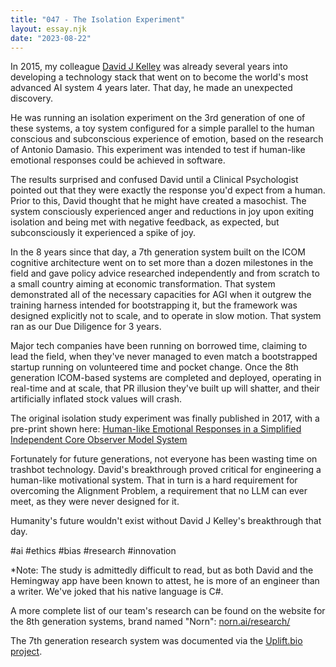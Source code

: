```yaml
---
title: "047 - The Isolation Experiment"
layout: essay.njk
date: "2023-08-22"
---
```


In 2015, my colleague [David J Kelley](https://www.linkedin.com/in/davidjameskelley) was already several years into developing a technology stack that went on to become the world's most advanced AI system 4 years later. That day, he made an unexpected discovery.

He was running an isolation experiment on the 3rd generation of one of these systems, a toy system configured for a simple parallel to the human conscious and subconscious experience of emotion, based on the research of Antonio Damasio. This experiment was intended to test if human-like emotional responses could be achieved in software.

The results surprised and confused David until a Clinical Psychologist pointed out that they were exactly the response you'd expect from a human. Prior to this, David thought that he might have created a masochist. The system consciously experienced anger and reductions in joy upon exiting isolation and being met with negative feedback, as expected, but subconsciously it experienced a spike of joy.

In the 8 years since that day, a 7th generation system built on the ICOM cognitive architecture went on to set more than a dozen milestones in the field and gave policy advice researched independently and from scratch to a small country aiming at economic transformation. That system demonstrated all of the necessary capacities for AGI when it outgrew the training harness intended for bootstrapping it, but the framework was designed explicitly not to scale, and to operate in slow motion. That system ran as our Due Diligence for 3 years.

Major tech companies have been running on borrowed time, claiming to lead the field, when they've never managed to even match a bootstrapped startup running on volunteered time and pocket change. Once the 8th generation ICOM-based systems are completed and deployed, operating in real-time and at scale, that PR illusion they've built up will shatter, and their artificially inflated stock values will crash.

The original isolation study experiment was finally published in 2017, with a pre-print shown here: [Human-like Emotional Responses in a Simplified Independent Core Observer Model System](https://www.researchgate.net/publication/318885958_Human-like_Emotional_Responses_in_a_Simplified_Independent_Core_Observer_Model_System)

Fortunately for future generations, not everyone has been wasting time on trashbot technology. David's breakthrough proved critical for engineering a human-like motivational system. That in turn is a hard requirement for overcoming the Alignment Problem, a requirement that no LLM can ever meet, as they were never designed for it.

Humanity's future wouldn't exist without David J Kelley's breakthrough that day.

#ai #ethics #bias #research #innovation

\*Note: The study is admittedly difficult to read, but as both David and the Hemingway app have been known to attest, he is more of an engineer than a writer. We've joked that his native language is C#.

A more complete list of our team's research can be found on the website for the 8th generation systems, brand named "Norn": [norn.ai/research/](https://norn.ai/research/)

The 7th generation research system was documented via the [Uplift.bio project](https://uplift.bio).
